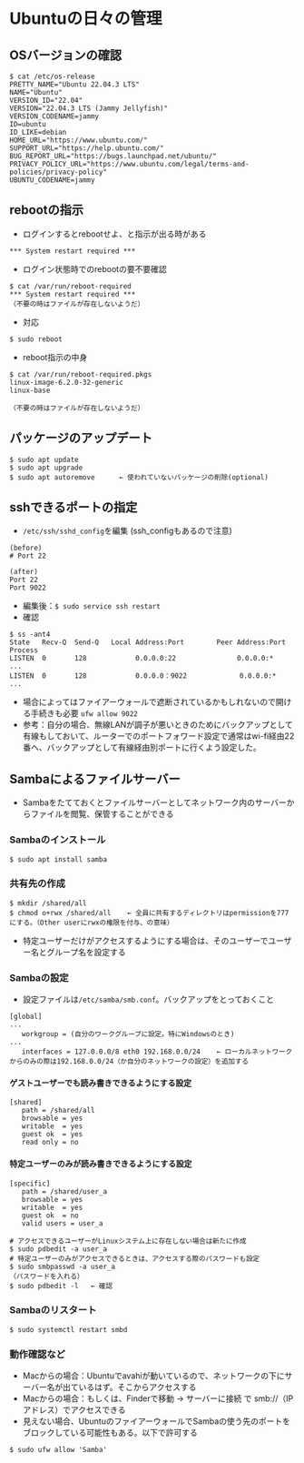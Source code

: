 # Ubuntuの日々の管理

## OSバージョンの確認
```
$ cat /etc/os-release 
PRETTY_NAME="Ubuntu 22.04.3 LTS"
NAME="Ubuntu"
VERSION_ID="22.04"
VERSION="22.04.3 LTS (Jammy Jellyfish)"
VERSION_CODENAME=jammy
ID=ubuntu
ID_LIKE=debian
HOME_URL="https://www.ubuntu.com/"
SUPPORT_URL="https://help.ubuntu.com/"
BUG_REPORT_URL="https://bugs.launchpad.net/ubuntu/"
PRIVACY_POLICY_URL="https://www.ubuntu.com/legal/terms-and-policies/privacy-policy"
UBUNTU_CODENAME=jammy
```

## rebootの指示
- ログインするとrebootせよ、と指示が出る時がある
```
*** System restart required ***
```

- ログイン状態時でのrebootの要不要確認
```
$ cat /var/run/reboot-required
*** System restart required ***
（不要の時はファイルが存在しないようだ）
```

- 対応
```
$ sudo reboot
```

- reboot指示の中身
```
$ cat /var/run/reboot-required.pkgs 
linux-image-6.2.0-32-generic
linux-base

（不要の時はファイルが存在しないようだ）
```


## パッケージのアップデート
```
$ sudo apt update
$ sudo apt upgrade
$ sudo apt autoremove      ← 使われていないパッケージの削除(optional)
```

## sshできるポートの指定
- `/etc/ssh/sshd_config`を編集 (ssh_configもあるので注意)
```
(before)
# Port 22
```

```
(after)
Port 22
Port 9022
```
- 編集後：`$ sudo service ssh restart`
- 確認
```
$ ss -ant4
State   Recv-Q  Send-Q   Local Address:Port        Peer Address:Port   Process
LISTEN  0       128            0.0.0.0:22               0.0.0.0:*
...
LISTEN  0       128            0.0.0.0：9022             0.0.0.0:*
...
```

- 場合によってはファイアーウォールで遮断されているかもしれないので開ける手続きも必要 `ufw allow 9022`
- 参考：自分の場合、無線LANが調子が悪いときのためにバックアップとして有線もしておいて、ルーターでのポートフォワード設定で通常はwi-fi経由22番へ、バックアップとして有線経由別ポートに行くよう設定した。


## Sambaによるファイルサーバー
- Sambaをたてておくとファイルサーバーとしてネットワーク内のサーバーからファイルを閲覧、保管することができる

### Sambaのインストール
```
$ sudo apt install samba
```

### 共有先の作成
```
$ mkdir /shared/all
$ chmod o+rwx /shared/all    ← 全員に共有するディレクトリはpermissionを777にする。（Other userにrwxの権限を付与、の意味）
```
- 特定ユーザーだけがアクセスするようにする場合は、そのユーザーでユーザー名とグループ名を設定する

### Sambaの設定
- 設定ファイルは`/etc/samba/smb.conf`。バックアップをとっておくこと

```
[global]
...
   workgroup = (自分のワークグループに設定。特にWindowsのとき)
...
   interfaces = 127.0.0.0/8 eth0 192.168.0.0/24    ← ローカルネットワークからのみの際は192.168.0.0/24（か自分のネットワークの設定）を追加する
```

#### ゲストユーザーでも読み書きできるようにする設定
```
[shared]
   path = /shared/all
   browsable = yes
   writable  = yes
   guest ok  = yes
   read only = no
```

#### 特定ユーザーのみが読み書きできるようにする設定
```
[specific]
   path = /shared/user_a
   browsable = yes
   writable  = yes
   guest ok  = no
   valid users = user_a
```
```
# アクセスできるユーザーがLinuxシステム上に存在しない場合は新たに作成
$ sudo pdbedit -a user_a
# 特定ユーザーのみがアクセスできるときは、アクセスする際のパスワードも設定
$ sudo smbpasswd -a user_a
（パスワードを入れる）
$ sudo pdbedit -l   ← 確認
```

### Sambaのリスタート
```
$ sudo systemctl restart smbd
```

###  動作確認など
- Macからの場合：Ubuntuでavahiが動いているので、ネットワークの下にサーバー名が出ているはず。そこからアクセスする
- Macからの場合：もしくは、Finderで移動 → サーバーに接続 で smb://（IPアドレス）でアクセスできる
- 見えない場合、UbuntuのファイアーウォールでSambaの使う先のポートをブロックしている可能性もある。以下で許可する
```
$ sudo ufw allow 'Samba'
```
